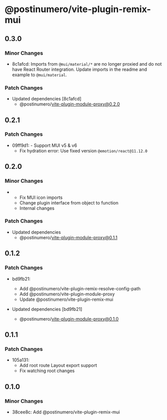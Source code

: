 # @postinumero/vite-plugin-remix-mui

## 0.3.0

### Minor Changes

- 8c1afcd: Imports from `@mui/material/*` are no longer proxied and do not have React Router integration. Update imports in the readme and example to `@mui/material`.

### Patch Changes

- Updated dependencies [8c1afcd]
  - @postinumero/vite-plugin-module-proxy@0.2.0

## 0.2.1

### Patch Changes

- 09ff9d1: - Support MUI v5 & v6
  - Fix hydration error: Use fixed version `@emotion/react@11.12.0`

## 0.2.0

### Minor Changes

- - Fix MUI icon imports
  - Change plugin interface from object to function
  - Internal changes

### Patch Changes

- Updated dependencies
  - @postinumero/vite-plugin-module-proxy@0.1.1

## 0.1.2

### Patch Changes

- bd9fb21:

  - Add @postinumero/vite-plugin-remix-resolve-config-path
  - Add @postinumero/vite-plugin-module-proxy
  - Update @postinumero/vite-plugin-remix-mui

- Updated dependencies [bd9fb21]
  - @postinumero/vite-plugin-module-proxy@0.1.0

## 0.1.1

### Patch Changes

- 105a131:
  - Add root route Layout export support
  - Fix watching root changes

## 0.1.0

### Minor Changes

- 38cee8c: Add @postinumero/vite-plugin-remix-mui
